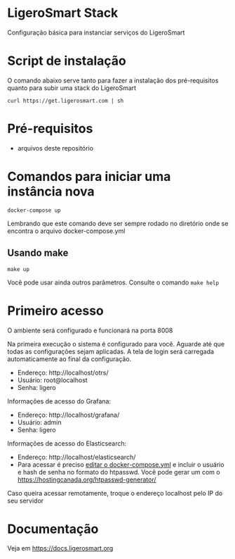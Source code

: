 # LigeroSmart Stack

Configuração básica para instanciar serviços do LigeroSmart

# Script de instalação

O comando abaixo serve tanto para fazer a instalação dos pré-requisitos quanto para subir uma stack do LigeroSmart
```
curl https://get.ligerosmart.com | sh
```

# Pré-requisitos

* arquivos deste repositório

# Comandos para iniciar uma instância nova
```
docker-compose up
```
Lembrando que este comando deve ser sempre rodado no diretório onde se encontra o arquivo docker-compose.yml

## Usando make
```
make up
```
Você pode usar ainda outros parâmetros. Consulte o comando `make help`


# Primeiro acesso

O ambiente será configurado e funcionará na porta 8008

Na primeira execução o sistema é configurado para você. Aguarde até que todas as configurações sejam aplicadas.
A tela de login será carregada automaticamente ao final da configuração.

* Endereço: http://localhost/otrs/
* Usuário: root@localhost
* Senha: ligero

Informações de acesso do Grafana:
* Endereço: http://localhost/grafana/
* Usuário: admin
* Senha: ligero

Informações de acesso do Elasticsearch:
* Endereço: http://localhost/elasticsearch/
* Para acessar é preciso [editar o docker-compose.yml](https://github.com/LigeroSmart/ligerosmart-stack/blob/29cba5cc221b4dbbbf9ce7d0cdeb97985b496d77/docker-compose.yml#L113) e incluir o usuário e hash de senha no formato do htpasswd. Você pode gerar um com o https://hostingcanada.org/htpasswd-generator/


Caso queira acessar remotamente, troque o endereço localhost pelo IP do seu servidor

# Documentação

Veja em https://docs.ligerosmart.org


